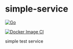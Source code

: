 # simple-service

[![Go](https://github.com/s-akhmedoff/simple-service/actions/workflows/go.yml/badge.svg?branch=master)](https://github.com/s-akhmedoff/simple-service/actions/workflows/go.yml)

[![Docker Image CI](https://github.com/s-akhmedoff/simple-service/actions/workflows/docker-image.yml/badge.svg)](https://github.com/s-akhmedoff/simple-service/actions/workflows/docker-image.yml)

simple test service
